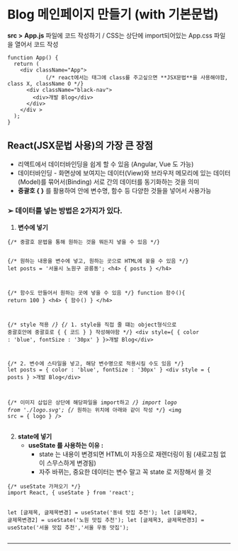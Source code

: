 <h1 id="blog-메인페이지-만들기-with-기본문법">Blog 메인페이지 만들기 (with 기본문법)</h1>
<p><strong>src &gt;</strong> <strong>App.js</strong> 파일에 코드 작성하기 / CSS는 상단에 import되어있는 App.css 파일을 열어서 코드 작성</p>
<pre><code class="language-jsx">function App() {
  return (
    &lt;div className=&quot;App&quot;&gt;            
            (/* react에서는 태그에 class를 주고싶으면 **JSX문법**을 사용해야함, class X, className O */}
      &lt;div className=&quot;black-nav&quot;&gt;
        &lt;div&gt;개발 Blog&lt;/div&gt;
      &lt;/div&gt;     
    &lt;/div &gt;
  );
}</code></pre>
<h2 id="reactjsx문법-사용의-가장-큰-장점">React(JSX문법 사용)의 가장 큰 장점</h2>
<ul>
<li>리액트에서 데이터바인딩을 쉽게 할 수 있음 (Angular, Vue 도 가능)</li>
<li>데이터바인딩 - 화면상에 보여지는 데이터(View)와 브라우저 메모리에 있는 데이터(Model)를 묶어서(Binding) 서로 간의 데이터를 동기화하는 것을 의미</li>
<li><strong>중괄호 { }</strong> 를 활용하여 안에 변수명, 함수 등 다양한 것들을 넣어서 사용가능</li>
</ul>
<h3 id="➢-데이터를-넣는-방법은-2가지가-있다">➢ 데이터를 넣는 방법은 2가지가 있다.</h3>
<ol>
<li><strong>변수에 넣기</strong></li>
</ol>
<pre><code class="language-jsx">{/* 중괄호 문법을 통해 원하는 것을 뭐든지 넣을 수 있음 */}

{/* 원하는 내용을 변수에 넣고, 원하는 곳으로 HTML에 꽂을 수 있음 */}
let posts = '서울시 노원구 공릉동';
&lt;h4&gt; { posts } &lt;/h4&gt;

{/* 함수도 만들어서 원하는 곳에 넣을 수 있음 */}
function 함수(){
     return 100
}
&lt;h4&gt; { 함수() } &lt;/h4&gt;

{/* style 적용 */}
{/* 1. style을 직접 줄 떄는 object형식으로 중괄호안에 중괄호로 { { 코드 } } 작성해야함 */}
&lt;div style={ { color : 'blue', fontSize : '30px' } }&gt;개발 Blog&lt;/div&gt;

{/* 2. 변수에 스타일을 넣고, 해당 변수명으로 적용시킬 수도 있음 */}
let posts = { color : 'blue', fontSize : '30px' }
&lt;div style = { posts } &gt;개발 Blog&lt;/div&gt;

{/* 이미지 삽입은 상단에 해당파일을 import하고 */} 
import logo from './logo.svg';
{/* 원하는 위치에 아래와 같이 작성 */}
&lt;img src = { logo } /&gt;</code></pre>
<ol start="2">
<li><strong>state에 넣기</strong><ul>
<li><strong>useState 를 사용하는 이유 :</strong><ul>
<li>state 는 내용이 변경되면 HTML이 자동으로 재렌더링이 됨 (새로고침 없이 스무스하게 변경됨)</li>
<li>자주 바뀌는, 중요한 데이터는 변수 말고 꼭 state 로 저장해서 쓸 것</li>
</ul>
</li>
</ul>
</li>
</ol>
<pre><code class="language-jsx">{/* useState 가져오기 */}
import React, { useState } from 'react';

let [글제목, 글제목변경] = useState('동네 맛집 추천');
let [글제목2, 글제목변경2] = useState('노원 맛집 추천');
let [글제목3, 글제목변경3] = useState('서울 맛집 추천','서울 우동 맛집');</code></pre>
<hr />